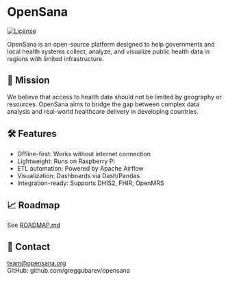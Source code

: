# OpenSana

[![License](https://img.shields.io/github/license/yourname/opensana )](https://opensource.org/licenses/MIT )

OpenSana is an open-source platform designed to help governments and local health systems collect, analyze, and visualize public health data in regions with limited infrastructure.

## 🎯 Mission

We believe that access to health data should not be limited by geography or resources. OpenSana aims to bridge the gap between complex data analysis and real-world healthcare delivery in developing countries.

## 🛠️ Features

- Offline-first: Works without internet connection
- Lightweight: Runs on Raspberry Pi
- ETL automation: Powered by Apache Airflow
- Visualization: Dashboards via Dash/Pandas
- Integration-ready: Supports DHIS2, FHIR, OpenMRS

## 📈 Roadmap

See [ROADMAP.md](ROADMAP.md)

## 💬 Contact

team@opensana.org  
GitHub: github.com/greggubarev/opensana
